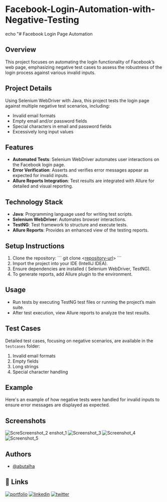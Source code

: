 # Facebook-Login-Automation-with-Negative-Testing
echo "# Facebook Login Page Automation

## Overview
This project focuses on automating the login functionality of Facebook’s web page, emphasizing negative test cases to assess the robustness of the login process against various invalid inputs.

## Project Details
Using Selenium WebDriver with Java, this project tests the login page against multiple negative test scenarios, including:
- Invalid email formats
- Empty email and/or password fields
- Special characters in email and password fields
- Excessively long input values

## Features
- **Automated Tests**: Selenium WebDriver automates user interactions on the Facebook login page.
- **Error Verification**: Asserts and verifies error messages appear as expected for invalid inputs.
- **Allure Reports Integration**: Test results are integrated with Allure for detailed and visual reporting.

## Technology Stack
- **Java**: Programming language used for writing test scripts.
- **Selenium WebDriver**: Automates browser interactions.
- **TestNG**: Test framework to structure and execute tests.
- **Allure Reports**: Provides an enhanced view of the testing reports.

## Setup Instructions
1. Clone the repository:
    \`\`\`
    git clone <[repository-url](https://github.com/md-abutalha/Facebook-Login-Automation-with-Negative-Testing.git)>
    \`\`\`
2. Import the project into your IDE (IntelliJ IDEA).
3. Ensure dependencies are installed ( Selenium WebDriver, TestNG).
4. To generate reports, add Allure plugin to the environment.

## Usage
- Run tests by executing TestNG test files or running the project’s main suite.
- After test execution, view Allure reports to analyze the test results.

## Test Cases
Detailed test cases, focusing on negative scenarios, are available in the `testcases` folder:
1. Invalid email formats
2. Empty fields
3. Long strings
4. Special character handling

## Example
Here's an example of how negative tests were handled for invalid inputs to ensure error messages are displayed as expected.

## __Screenshots__
![Scre![Screenshot_2](https://github.com/user-attachments/assets/865aa1f7-24d2-4f47-8933-3dbb635125ba)
enshot_1](https://github.com/user-attachments/assets/634a6e68-4840-4856-bee0-859c3c1e1716)
![Screenshot_3](https://github.com/user-attachments/assets/a241a544-1a76-465f-b3ae-ce3d3b5f5824)
![Screenshot_4](https://github.com/user-attachments/assets/a33c3cff-ade5-4b1f-99fd-fbbba518ecea)
![Screenshot_5](https://github.com/user-attachments/assets/3d890668-9152-40ad-a227-980b9fb4abf7)


## Authors

- [@abutalha](https://github.com/md-abutalha)


## 🔗 Links
[![portfolio](https://img.shields.io/badge/my_portfolio-000?style=for-the-badge&logo=ko-fi&logoColor=white)](https://github.com/md-abutalha)
[![linkedin](https://img.shields.io/badge/linkedin-0A66C2?style=for-the-badge&logo=linkedin&logoColor=white)](https://www.linkedin.com/in/abu-talha1/)
[![twitter](https://img.shields.io/badge/twitter-1DA1F2?style=for-the-badge&logo=twitter&logoColor=white)](https://x.com/abu_talha0x)





